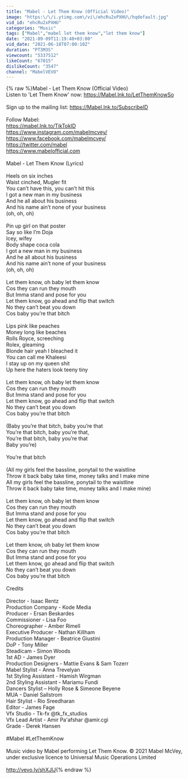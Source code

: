 ```yaml
---
title: "Mabel - Let Them Know (Official Video)"
image: "https:\/\/i.ytimg.com\/vi\/ehcRu2xPXHU\/hqdefault.jpg"
vid_id: "ehcRu2xPXHU"
categories: "Music"
tags: ["Mabel","mabel let them know","let them know"]
date: "2021-09-09T11:19:40+03:00"
vid_date: "2021-06-18T07:00:10Z"
duration: "PT3M3S"
viewcount: "5337512"
likeCount: "67015"
dislikeCount: "3547"
channel: "MabelVEVO"
---
```

{% raw %}Mabel - Let Them Know (Official Video)<br />Listen to 'Let Them Know' now: <a rel="nofollow" target="blank" href="https://Mabel.lnk.to/LetThemKnowSo">https://Mabel.lnk.to/LetThemKnowSo</a><br /><br />Sign up to the mailing list: <a rel="nofollow" target="blank" href="https://Mabel.lnk.to/SubscribeID">https://Mabel.lnk.to/SubscribeID</a><br /><br />Follow Mabel:<br /><a rel="nofollow" target="blank" href="https://mabel.lnk.to/TikTokID">https://mabel.lnk.to/TikTokID</a><br /><a rel="nofollow" target="blank" href="https://www.instagram.com/mabelmcvey/">https://www.instagram.com/mabelmcvey/</a><br /><a rel="nofollow" target="blank" href="https://www.facebook.com/mabelmcvey/">https://www.facebook.com/mabelmcvey/</a><br /><a rel="nofollow" target="blank" href="https://twitter.com/mabel">https://twitter.com/mabel</a><br /><a rel="nofollow" target="blank" href="https://www.mabelofficial.com">https://www.mabelofficial.com</a><br /><br />Mabel - Let Them Know (Lyrics)<br /><br />Heels on six inches <br />Waist cinched, Mugler fit<br />You can’t have this, you can’t hit this <br />I got a new man in my business <br />And he all about his business <br />And his name ain’t none of your business <br />(oh, oh, oh) <br /><br />Pin up girl on that poster <br />Say so like I’m Doja <br />Icey, wifey <br />Body shape coca cola <br />I got a new man in my business <br />And he all about his business <br />And his name ain’t none of your business <br />(oh, oh, oh) <br /><br />Let them know, oh baby let them know <br />Cos they can run they mouth <br />But Imma stand and pose for you <br />Let them know, go ahead and flip that switch <br />No they can’t beat you down <br />Cos baby you’re that bitch <br /><br />Lips pink like peaches <br />Money long like beaches <br />Rolls Royce, screeching <br />Rolex, gleaming <br />Blonde hair yeah I bleached it <br />You can call me Khaleesi <br />I stay up on my queen shit <br />Up here the haters look teeny tiny <br /><br />Let them know, oh baby let them know <br />Cos they can run they mouth <br />But Imma stand and pose for you <br />Let them know, go ahead and flip that switch <br />No they can’t beat you down <br />Cos baby you’re that bitch <br /><br />(Baby you’re that bitch, baby you’re that<br />You’re that bitch, baby you’re that, <br />You’re that bitch, baby you’re that<br />Baby you’re) <br /><br />You’re that bitch <br /><br />(All my girls feel the bassline, ponytail to the waistline<br />Throw it back baby take time, money talks and I make mine<br />All my girls feel the bassline, ponytail to the waistline<br />Throw it back baby take time, money talks and I make mine) <br /><br />Let them know, oh baby let them know <br />Cos they can run they mouth <br />But Imma stand and pose for you <br />Let them know, go ahead and flip that switch <br />No they can’t beat you down <br />Cos baby you’re that bitch <br /><br />Let them know, oh baby let them know <br />Cos they can run they mouth <br />But Imma stand and pose for you <br />Let them know, go ahead and flip that switch <br />No they can’t beat you down <br />Cos baby you’re that bitch <br /><br />Credits<br /><br />Director - Isaac Rentz<br />Production Company - Kode Media<br />Producer - Ersan Beskardes<br />Commissioner - Lisa Foo<br />Choreographer - Amber Rimell<br />Executive Producer - Nathan Killham<br />Production Manager - Beatrice Giustini<br />DoP - Tony Miller<br />Steadicam - Simon Woods<br />1st AD - James Dyer<br />Production Designers - Mattie Evans &amp; Sam Tozerr<br />Mabel Stylist - Anna Trevelyan <br />1st Styling Assistant - Hamish Wirgman<br />2nd Styling Assistant - Mariamu Fundi<br />Dancers Stylist – Holly Rose &amp; Simeone Beyene<br />MUA - Daniel Sallstrom<br />Hair Stylist - Rio Sreedharan<br />Editor - James Fage<br />Vfx Studio - Tk-fx @tk_fx_studios<br />Vfx Lead Artist - Amir Pa'afshar @amir.cgi<br />Grade - Derek Hansen<br /><br />#Mabel #LetThemKnow<br /><br />Music video by Mabel performing Let Them Know. © 2021 Mabel McVey, under exclusive licence to Universal Music Operations Limited<br /><br /><a rel="nofollow" target="blank" href="http://vevo.ly/shXJlJ">http://vevo.ly/shXJlJ</a>{% endraw %}
